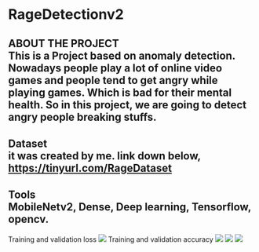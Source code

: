 # RageDetectionv2
ABOUT THE PROJECT <br />
This is a Project based on anomaly detection. Nowadays people play a lot of online
video games and people tend to get angry while playing games. Which is bad
for their mental health. So in this project, we are going to detect
angry people breaking stuffs.
-------------------------------------------------------------------------------------
Dataset <br />
it was created by me.
link down below,
https://tinyurl.com/RageDataset
-------------------------------------------------------------------------------------
Tools <br />
MobileNetv2, Dense,
Deep learning,
Tensorflow, opencv.
-------------------------------------------------------------------------------------
Training and validation loss
<img src = "https://i.ibb.co/rkLSKp3/test1.png">
Training and validation accuracy
<img src = "https://i.ibb.co/f8cCrKf/test2.png">
<img src = "https://i.ibb.co/VpcBqq6/1.png">
<img src = "https://i.ibb.co/jbQFYx0/2.png">
